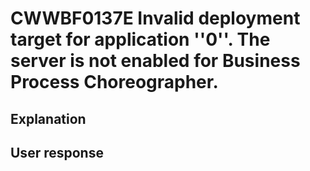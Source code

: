 # CWWBF0137E Invalid deployment target for application ''0''. The server is not enabled for Business Process Choreographer.

## Explanation

## User response